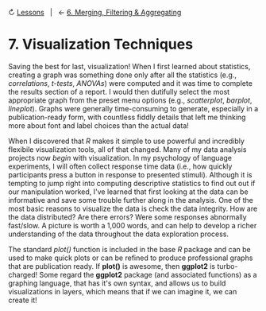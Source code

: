 ↻ [Lessons](../README.md#lessons)&nbsp;&nbsp;&nbsp;|&nbsp;&nbsp;&nbsp;← [6. Merging, Filtering & Aggregating](06-merging-filtering-aggregating-data.md)

# 7. Visualization Techniques

Saving the best for last, visualization! When I first learned about statistics, creating a graph was something done only after all the statistics (e.g., *correlations*, *t-tests*, *ANOVAs*) were computed and it was time to complete the results section of a report. I would then dutifully select the most appropriate graph from the preset menu options (e.g., *scatterplot*, *barplot*, *lineplot*). Graphs were generally time-consuming to generate, especially in a publication-ready form, with countless fiddly details that left me thinking more about font and label choices than the actual data!

When I discovered that *R* makes it simple to use powerful and incredibly flexibile visualization tools, all of that changed. Many of my data analysis projects now *begin* with visualization. In my psychology of language experiments, I will often collect response time data (i.e., how quickly participants press a button in response to presented stimuli). Although it is tempting to jump right into computing descriptive statistics to find out out if our manipulation worked, I've learned that first looking at the data can be informative and save some trouble further along in the analysis. One of the most basic reasons to visualize the data is check the data integrity. How are the data distributed? Are there errors? Were some responses abnormally fast/slow. A picture is worth a 1,000 words, and can help to develop a richer understanding of the data throughout the data exploration process.

The standard *plot()* function is included in the base *R* package and can be used to make quick plots or can be refined to produce professional graphs that are publication ready. If **plot()** is awesome, then **ggplot2** is turbo-charged! Some regard the **ggplot2** package (and associated functions) as a graphing language, that has it's own syntax, and allows us to build visualizations in layers, which means that if we can imagine it, we can create it!
